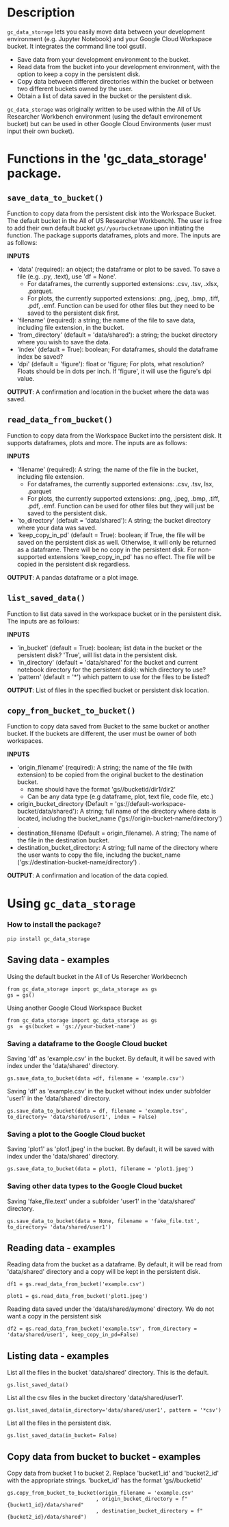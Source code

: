 # Description
`gc_data_storage` lets you easily move data between your development environment (e.g. Jupyter Notebook) and your Google Cloud Workspace bucket. 
It integrates the command line tool gsutil.

 * Save data from your development environment to the bucket.
 * Read data from the bucket into your development environment, with the option to keep a copy in the persistent disk.
 * Copy data between different directories within the bucket or between two different buckets owned by the user.
 * Obtain a list of data saved in the bucket or the persistent disk.

`gc_data_storage` was originally written to be used within the All of Us Researcher Workbench environment (using the default environement bucket) but can be used in other Google Cloud Environments (user must input their own bucket).

# Functions in the 'gc_data_storage' package.

## `save_data_to_bucket()`
Function to copy data from the persistent disk into the Workspace Bucket. The default bucket in the All of US Researcher Workbench). The user is free to add their own default bucket `gs//yourbucketname` upon initiating the function.
The package supports dataframes, plots and more. The inputs are as follows:

**INPUTS**
  - 'data' (required): an object; the dataframe or plot to be saved. To save a file (e.g. .py, .text), use 'df = None'.
     - For dataframes, the currently supported extensions: .csv, .tsv, .xlsx, .parquet. 
     - For plots, the currently supported extensions: .png, .jpeg, .bmp, .tiff, .pdf, .emf. Function can be used for other files but they need to be saved to the persistent disk first.
  - 'filename' (required): a string; the name of the file to save data, including file extension, in the bucket.
  - 'from_directory' (default = 'data/shared'): a string; the bucket directory where you wish to save the data.
  - 'index' (default = True): boolean; For dataframes, should the dataframe index be saved?
  - 'dpi' (default = 'figure'): float or 'figure; For plots, what resolution? Floats should be in dots per inch. If 'figure', it will use the figure's dpi value.

**OUTPUT**: A confirmation and location in the bucket where the data was saved.

## `read_data_from_bucket()`
Function to copy data from the Workspace Bucket into the persistent disk. It supports dataframes, plots and more. The inputs are as follows:

**INPUTS**
  - 'filename' (required): A string; the name of the file in the bucket, including file extension.
     - For dataframes, the currently supported extensions: .csv, .tsv, lsx, .parquet
     - For plots, the currently supported extensions: .png, .jpeg, .bmp, .tiff, .pdf, .emf. Function can be used for other files but they will just be saved to the persistent disk.
  - 'to_directory' (default = 'data/shared'): A string; the bucket directory where your data was saved.
  - 'keep_copy_in_pd' (default = True): boolean; if True, the file will be saved on the persistent disk as well. Otherwise, it will only be returned as a dataframe. There will be no copy in the persistent disk. For non-supported extensions 'keep_copy_in_pd' has no effect. The file will be copied in the persistent disk regardless.
    
**OUTPUT**: A pandas dataframe or a plot image.

## `list_saved_data()`
Function to list data saved in the workspace bucket or in the persistent disk. The inputs are as follows:

**INPUTS**
  - 'in_bucket' (default = True): boolean; list data in the bucket or the persistent disk? 'True', will list data in the persistent disk.
  - 'in_directory' (default = 'data/shared' for the bucket and current notebook directory for the persistent disk): which directory to use?
  - 'pattern' (default = '*') which pattern to use for the files to be listed?

**OUTPUT**: List of files in the specified bucket or persistent disk location.

## `copy_from_bucket_to_bucket()`
Function to copy data saved from Bucket to the same bucket or another bucket. If the buckets are different, the user must be owner of both workspaces.

**INPUTS**
  - 'origin_filename' (required): A string; the name of the file (with extension) to be copied from the original bucket to the destination bucket. 
     - name should have the format 'gs//bucketid/dir1/dir2'
     - Can be any data type (e.g dataframe, plot, text file, code file, etc.)
  - origin_bucket_directory (Default = 'gs://default-workspace-bucket/data/shared'): A string; full name of the directory where data is located,  includng the bucket_name ('gs://origin-bucket-name/directory') .
  - destination_filename (Default = origin_filename). A string; The name of the file in the destination bucket.
  - destination_bucket_directory: A string; full name of the directory where the user wants to copy the file,  includng the bucket_name ('gs://destination-bucket-name/directory') .

**OUTPUT**: A confirmation and location of the data copied.

# Using `gc_data_storage` 

### How to install the package?
```
pip install gc_data_storage
```

## Saving data - examples

Using the default bucket in the All of Us Resercher Workbecnch
```
from gc_data_storage import gc_data_storage as gs
gs = gs()
```

Using another Google Cloud Workspace Bucket
```
from gc_data_storage import gc_data_storage as gs
gs  = gs(bucket = 'gs://your-bucket-name')
```
### Saving a dataframe to the Google Cloud bucket
Saving 'df' as 'example.csv' in the bucket. By default, it will be saved with index under the 'data/shared' directory.

```
gs.save_data_to_bucket(data =df, filename = 'example.csv')
```

Saving 'df' as 'example.csv' in the bucket without index under subfolder 'user1' in the 'data/shared' directory.

```
gs.save_data_to_bucket(data = df, filename = 'example.tsv', to_directory= 'data/shared/user1', index = False)
```

### Saving a plot to the Google Cloud bucket
Saving 'plot1' as 'plot1.jpeg' in the bucket. By default, it will be saved with index under the 'data/shared' directory.

```
gs.save_data_to_bucket(data = plot1, filename = 'plot1.jpeg')
```

### Saving other data types to the Google Cloud bucket
Saving 'fake_file.text' under a subfolder 'user1' in the 'data/shared' directory.

```
gs.save_data_to_bucket(data = None, filename = 'fake_file.txt', to_directory= 'data/shared/user1')
```


## Reading data - examples

Reading data from the bucket as a dataframe. By default, it will be read from 'data/shared' directory and a copy will be kept in the persistent disk.

```
df1 = gs.read_data_from_bucket('example.csv')
```

```
plot1 = gs.read_data_from_bucket('plot1.jpeg')
```

Reading data saved under the 'data/shared/aymone' directory. We do not want a copy in the persistent sisk

```
df2 = gs.read_data_from_bucket('example.tsv', from_directory = 'data/shared/user1', keep_copy_in_pd=False)
```

## Listing data - examples

List all the files in the bucket 'data/shared' directory. This is the default.

```
gs.list_saved_data()
```

List all the csv files in the bucket directory 'data/shared/user1'.

```
gs.list_saved_data(in_directory='data/shared/user1', pattern = '*csv')
```

List all the files in the persistent disk.

```
gs.list_saved_data(in_bucket= False)
```

## Copy data from bucket to bucket - examples
Copy data from bucket 1 to bucket 2. Replace 'bucket1_id' and 'bucket2_id' with the appropriate strings. 'bucket_id' has the format 'gs//bucketid'

```
gs.copy_from_bucket_to_bucket(origin_filename = 'example.csv'
                             , origin_bucket_directory = f"{bucket1_id}/data/shared"
                             , destination_bucket_directory = f"{bucket2_id}/data/shared")

```
